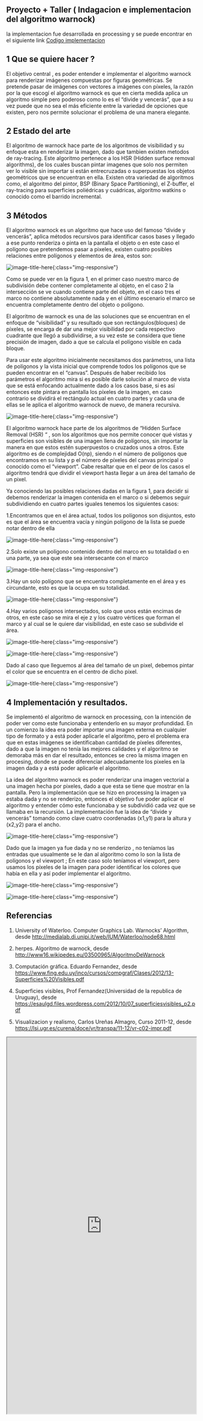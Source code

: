 
## Proyecto + Taller ( Indagacion e implementacion del algoritmo warnock)

la implementacion fue desarrollada en processing y se puede encontrar en el siguiente link [ Codigo implementacion](https://github.com/jaavargasar/jaavargasar.github.io/blob/master/warnock_v3/warnock_v3.pde)

## 1 Que se quiere hacer ?

El objetivo central , es poder entender e implementar el algoritmo warnock para renderizar imágenes compuestas por figuras geométricas. Se pretende pasar de imágenes con vectores a imágenes con píxeles, la razón por la que escogí el algoritmo warnock es que en cierta medida aplica un algoritmo simple pero poderoso como lo es el “divide y vencerás”, que a su vez puede que no sea el más eficiente entre la variedad de opciones que existen, pero nos permite solucionar el problema de una manera elegante.

## 2  Estado del arte

El algoritmo de warnock hace parte de los algoritmos de visibilidad y su enfoque esta en renderizar la imagen, dado que tambien existen metodos de ray-tracing. Este algoritmo pertenece a los HSR (Hidden surface removal algorithms), de los cuales buscan pintar imagenes que solo nos permiten ver lo visible sin importar si están entrecruzadas o superpuestas los objetos geométricos que se encuentran en ella. Existen otra variedad de algoritmos como, el algoritmo del pintor, BSP (Binary Space Partitioning), el Z-buffer, el ray-tracing para superficies poliédricas y cuádricas, algoritmo watkins o conocido como el barrido incremental.

## 3 Métodos

El algoritmo warnock es un algoritmo que hace uso del famoso “divide y vencerás”, aplica métodos recursivos para identificar casos bases y llegado a ese punto renderiza o pinta en la pantalla el objeto o en este caso el polígono que pretendemos pasar a pixeles,  existen cuatro posibles relaciones entre polígonos y elementos de área, estos son:

![image-title-here](/pictures/1.png){:class="img-responsive"}

Como se puede ver en la figura 1, en el primer caso nuestro marco de subdivisión debe contener completamente al objeto, en el caso 2 la intersección se ve cuando contiene parte del objeto, en el caso tres el marco no contiene absolutamente nada y en el último escenario el marco se encuentra completamente dentro del objeto o polígono.

El algoritmo de warnock es una de las soluciones que se encuentran en el enfoque de “visibilidad”  y su resultado que son rectángulos(bloques) de píxeles, se encarga de dar una mejor visibilidad por cada respectivo cuadrante que llegó a subdividirse, a su vez este se considera que tiene precisión de imagen, dado a que se calcula el polígono visible en cada bloque.

Para usar este algoritmo inicialmente necesitamos dos parámetros, una lista de polígonos y la vista inicial que comprende todos los polígonos que se pueden encontrar en el “canvas”. Después de haber recibido los parámetros el algoritmo mira si es posible darle solución al marco de vista que se está enfocando actualmente dado a los casos base, si es así entonces este pintara en pantalla los píxeles de la imagen, en caso contrario se dividirá el rectángulo actual en cuatro partes y cada una de ellas se le aplica el algoritmo warnock de nuevo, de manera recursiva.

![image-title-here](/pictures/2.png){:class="img-responsive"}


El algoritmo warnock hace parte de los algoritmos de “Hidden Surface Removal (HSR) “ , son los algoritmos que nos permite conocer qué vistas y superficies son visibles de una imagen llena de polígonos, sin importar la manera en que estos estén superpuestos o cruzados unos a otros. Este algoritmo es de complejidad O(np), siendo n el número de polígonos que encontramos en su lista  y p el número de píxeles del canvas principal o conocido como el “viewport”. Cabe resaltar que en el peor de los casos el algoritmo tendrá que dividir el viewport hasta llegar a un área del tamaño de un pixel.

Ya conociendo las posibles relaciones dadas en la figura 1, para decidir si debemos renderizar la imagen contenida en el marco o si debemos seguir subdividiendo en cuatro partes iguales tenemos los siguientes casos:

1.Encontramos que en el área actual, todos los polígonos son disjuntos, esto es que el área se encuentra vacía y ningún polígono de la lista se puede notar dentro de ella

![image-title-here](/pictures/3.png){:class="img-responsive"}

2.Solo existe un polígono contenido dentro del marco en su totalidad o en una parte, ya sea que este sea intersecante con el marco

![image-title-here](/pictures/4.png){:class="img-responsive"}

3.Hay un solo polígono que se encuentra completamente en el área y es circundante, esto es que la ocupa en su totalidad.

![image-title-here](/pictures/5.png){:class="img-responsive"}

4.Hay varios polígonos intersectados, solo que unos están encimas de otros, en este caso se mira el eje z y los cuatro vértices que forman el marco y al cual se le quiere dar visibilidad, en este caso se subdivide el área.

![image-title-here](/pictures/6.png){:class="img-responsive"}


![image-title-here](/pictures/7.png){:class="img-responsive"}

Dado al caso que lleguemos al área del tamaño de un pixel, debemos pintar el color que se encuentra en el centro de dicho pixel.

![image-title-here](/pictures/8.png){:class="img-responsive"}

## 4 Implementación y resultados.

Se implementó el algoritmo de warnock en processing, con la intención de poder ver como este funcionaba y entenderlo en su mayor profundidad. En un comienzo la idea era poder importar una imagen externa en cualquier tipo de formato y a está poder aplicarle el algoritmo, pero el problema era que en estas imágenes se identificaban cantidad de píxeles diferentes, dado a que la imagen no tenía las mejores calidades y el algoritmo se demoraba más en dar el resultado, entonces se creo la misma imagen en procesing, donde se puede diferenciar adecuadamente los pixeles en la imagen dada y a está poder aplicarle el algoritmo.

La idea del algoritmo warnock es poder renderizar una imagen vectorial a una imagen hecha por pixeles, dado a que esta se tiene que mostrar en la pantalla. Pero la implementación que se hizo en processing la imagen ya estaba dada y no se renderizo, entonces el objetivo fue poder aplicar el algoritmo y entender cómo este funcionaba y se subdividió cada vez que se llamaba en la recursión. La implementación fue la idea de “divide y vencerás” tomando como clave cuatro coordenadas (x1,y1) para la altura y (x2,y2) para el ancho.

![image-title-here](/pictures/9.png){:class="img-responsive"}

Dado que la imagen ya fue dada y no se renderizo , no teníamos las entradas que usualmente se le dan al algoritmo como lo son la lista de polígonos y el viewport ; En este caso solo teníamos el viewport, pero usamos los píxeles de la imagen para poder identificar los colores que había en ella y así poder implementar el algoritmo.

![image-title-here](/pictures/10.png){:class="img-responsive"}



![image-title-here](/pictures/11.png){:class="img-responsive"}

## Referencias


1. University of Waterloo. Computer Graphics Lab. Warnocks’ Algorithm, desde http://medialab.di.unipi.it/web/IUM/Waterloo/node68.html

2. herpes. Algoritmo de warnock, desde http://www16.wikipedes.eu/03500965/AlgoritmoDeWarnock

3. Computación gráfica. Eduardo Fernandez, desde https://www.fing.edu.uy/inco/cursos/compgraf/Clases/2012/13-Superficies%20Visibles.pdf

4. Superficies visibles, Prof Fernandez(Universidad de la republica de Uruguay), desde https://esaulgd.files.wordpress.com/2012/10/07_superficiesvisibles_p2.pdf

5. Visualizacion y realismo, Carlos Ureñas Almagro, Curso 2011-12, desde https://lsi.ugr.es/curena/doce/vr/transpa/11-12/vr-c02-impr.pdf






<iframe src="https://drive.google.com/file/d/0B_ckGH57oj3ERXo2OEVXMmNQX0U/preview" width="100%" height="1000em"></iframe>
